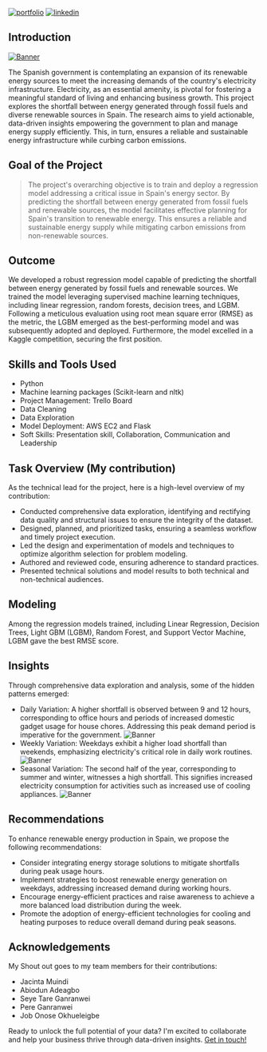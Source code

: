 [![portfolio](https://img.shields.io/badge/my_portfolio-000?style=for-the-badge&logo=ko-fi&logoColor=white)](https://bankoleridwan.github.io/)
[![linkedin](https://img.shields.io/badge/linkedin-0A66C2?style=for-the-badge&logo=linkedin&logoColor=white)](https://www.linkedin.com/in/bankoleridwan/)


## Introduction
[![Banner](https://raw.githubusercontent.com/bankoleridwan/Renewable-Energy-Forecast/main/img/banner.jpg)](https://unsplash.com/photos/solar-panels-on-green-field-513dBrMJ_5w)


The Spanish government is contemplating an expansion of its renewable energy sources to meet the increasing demands of the country's electricity infrastructure. Electricity, as an essential amenity, is pivotal for fostering a meaningful standard of living and enhancing business growth. This project explores the shortfall between energy generated through fossil fuels and diverse renewable sources in Spain. The research aims to yield actionable, data-driven insights empowering the government to plan and manage energy supply efficiently. This, in turn, ensures a reliable and sustainable energy infrastructure while curbing carbon emissions.


## Goal of the Project

> The project's overarching objective is to train and deploy a regression model addressing a critical issue in Spain's energy sector. By predicting the shortfall between energy generated from fossil fuels and renewable sources, the model facilitates effective planning for Spain's transition to renewable energy. This ensures a reliable and sustainable energy supply while mitigating carbon emissions from non-renewable sources.


## Outcome

We developed a robust regression model capable of predicting the shortfall between energy generated by fossil fuels and renewable sources. We trained the model leveraging supervised machine learning techniques, including linear regression, random forests, decision trees, and LGBM. Following a meticulous evaluation using root mean square error (RMSE) as the metric, the LGBM emerged as the best-performing model and was subsequently adopted and deployed. Furthermore, the model excelled in a Kaggle competition, securing the first position.



## Skills and Tools Used
* Python
* Machine learning packages (Scikit-learn and nltk)
* Project Management: Trello Board
* Data Cleaning
* Data Exploration
* Model Deployment: AWS EC2 and Flask
* Soft Skills: Presentation skill, Collaboration, Communication and Leadership


## Task Overview (My contribution)

As the technical lead for the project, here is a high-level overview of my contribution: 
* Conducted comprehensive data exploration, identifying and rectifying data quality and structural issues to ensure the integrity of the dataset.
* Designed, planned, and prioritized tasks, ensuring a seamless workflow and timely project execution.
* Led the design and experimentation of models and techniques to optimize algorithm selection for problem modeling.
* Authored and reviewed code, ensuring adherence to standard practices.
* Presented technical solutions and model results to both technical and non-technical audiences.

## Modeling 

Among the regression models trained, including Linear Regression, Decision Trees, Light GBM (LGBM), Random Forest, and Support Vector Machine, LGBM gave the best RMSE score.


## Insights 

Through comprehensive data exploration and analysis, some of the hidden patterns emerged:

* Daily Variation: A higher shortfall is observed between 9 and 12 hours, corresponding to office hours and periods of increased domestic gadget usage for house chores. Addressing this peak demand period is imperative for the government.
 ![Banner](https://raw.githubusercontent.com/bankoleridwan/Renewable-Energy-Forecast/main/img/load_shortfall_hour.jpg)
* Weekly Variation: Weekdays exhibit a higher load shortfall than weekends, emphasizing electricity's critical role in daily work routines.
 ![Banner](https://raw.githubusercontent.com/bankoleridwan/Renewable-Energy-Forecast/main/img/load_shortfall_day.jpg)
* Seasonal Variation: The second half of the year, corresponding to summer and winter, witnesses a high shortfall. This signifies increased electricity consumption for activities such as increased use of cooling appliances.
 ![Banner](https://raw.githubusercontent.com/bankoleridwan/Renewable-Energy-Forecast/main/img/load_shortfall_month.jpg)



## Recommendations 

To enhance renewable energy production in Spain, we propose the following recommendations:
* Consider integrating energy storage solutions to mitigate shortfalls during peak usage hours.
* Implement strategies to boost renewable energy generation on weekdays, addressing increased demand during working hours.
* Encourage energy-efficient practices and raise awareness to achieve a more balanced load distribution during the week.
* Promote the adoption of energy-efficient technologies for cooling and heating purposes to reduce overall demand during peak seasons.


## Acknowledgements

My Shout out goes to my team members for their contributions: 
* Jacinta Muindi
* Abiodun Adeagbo
* Seye Tare Ganranwei
* Pere Ganranwei
* Job Onose Okhueleigbe


Ready to unlock the full potential of your data? I'm excited to collaborate and help your business thrive through data-driven insights. [Get in touch!](https://bankoleridwan.github.io/#contact:~:text=My%20Resume-,Contact%20Me,-Ready%20to%20unlock)

